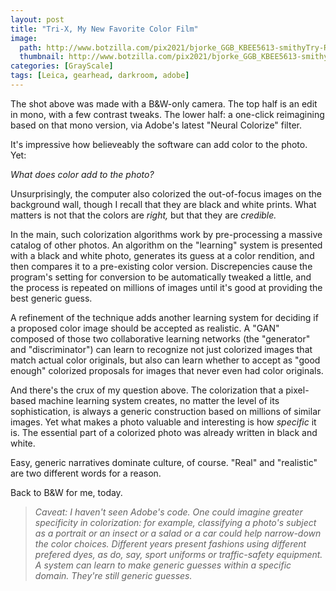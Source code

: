 ```yaml
---
layout: post
title: "Tri-X, My New Favorite Color Film"
image:
  path: http://www.botzilla.com/pix2021/bjorke_GGB_KBEE5613-smithyTry-RGBsplit.jpg
  thumbnail: http://www.botzilla.com/pix2021/bjorke_GGB_KBEE5613-smithyTry-RGBsplit.jpg
categories: [GrayScale]
tags: [Leica, gearhead, darkroom, adobe]
---
```


The shot above was made with a B&amp;W-only camera. The top half is an edit in mono, with a few contrast tweaks. The lower half: a one-click reimagining based on that mono version, via Adobe's latest "Neural Colorize" filter.

It's impressive how believeably the software can add color to the photo. Yet:

_What does color add to the photo?_

<!--more-->

Unsurprisingly, the computer also colorized the out-of-focus images on the background wall, though I recall that they are black and white prints. What matters is not that the colors are _right,_ but that they are _credible._

In the main, such colorization algorithms work by pre-processing a massive catalog of other photos. An algorithm on the "learning" system is presented with a black and white photo, generates its guess at a color rendition, and then compares it to a pre-existing color version. Discrepencies cause the program's setting for conversion to be automatically tweaked a little, and the process is repeated on millions of images until it's good at providing the best generic guess.

A refinement of the technique adds another learning system for deciding if a proposed color image should be accepted as realistic. A "GAN" composed of those two collaborative learning networks (the "generator" and "discriminator") can learn to recognize not just colorized images that match actual color originals, but also can learn whether to accept as "good enough" colorized proposals for images that never even had color originals.

And there's the crux of my question above. The colorization that a pixel-based machine learning system creates, no matter the level of its sophistication, is always a generic construction based on millions of similar images. Yet what makes a photo valuable and interesting is how _specific_ it is. The essential part of a colorized photo was already written in black and white.

Easy, generic narratives dominate culture, of course. "Real" and "realistic" are two different words for a reason. 

Back to B&amp;W for me, today.

> _Caveat: I haven't seen Adobe's code. One could imagine greater specificity in colorization: for example, classifying a photo's subject as a portrait or an insect or a salad or a car could help narrow-down the color choices. Different years present fashions using different prefered dyes, as do, say, sport uniforms or traffic-safety equipment. A system can learn to make generic guesses within a specific domain. They're still generic guesses._
